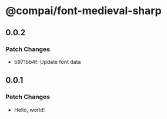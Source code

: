 # @compai/font-medieval-sharp

## 0.0.2

### Patch Changes

- b971bb4f: Update font data

## 0.0.1

### Patch Changes

- Hello, world!
